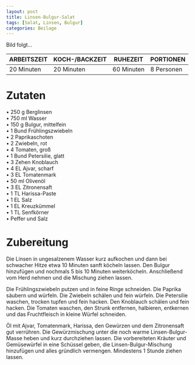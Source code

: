 ```yaml
---
layout: post
title: Linsen-Bulgur-Salat
tags: [Salat, Linsen, Bulgur]
categories: Beilage
---
```



Bild folgt...

| ARBEITSZEIT | KOCH-/BACKZEIT | RUHEZEIT | PORTIONEN |
|--------------|--------------|--------------|--------------|
| 20 Minuten | 20 Minuten | 60 Minuten | 8 Personen |


# Zutaten
•	250 g	Berglinsen  
•	750 ml Wasser  
•	150 g	Bulgur, mittelfein  
•	1 Bund Frühlingszwiebeln  
•	2 Paprikaschoten  
•	2 Zwiebeln, rot  
•	4	Tomaten, groß  
•	1 Bund Petersilie, glatt  
•	3 Zehen	Knoblauch  
•	4 EL Ajvar, scharf  
•	3 EL Tomatenmark  
•	50 ml	Olivenöl  
•	3 EL Zitronensaft  
•	1 TL Harissa-Paste  
•	1 EL Salz  
•	1 EL Kreuzkümmel   
•	1 TL Senfkörner   
•	Peffer und Salz  


# Zubereitung
Die Linsen in ungesalzenem Wasser kurz aufkochen und dann bei schwacher Hitze etwa 10 Minuten sanft köcheln lassen. Den Bulgur hinzufügen und nochmals 5 bis 10 Minuten weiterköcheln. Anschließend vom Herd nehmen und die Mischung ziehen lassen.

Die Frühlingszwiebeln putzen und in feine Ringe schneiden. Die Paprika säubern und würfeln. Die Zwiebeln schälen und fein würfeln. Die Petersilie waschen, trocken tupfen und fein hacken. Den Knoblauch schälen und fein hacken. Die Tomaten waschen, den Strunk entfernen, halbieren, entkernen und das Fruchtfleisch in kleine Würfel schneiden.

Öl mit Ajvar, Tomatenmark, Harissa, den Gewürzen und dem Zitronensaft gut verrühren. Die Gewürzmischung unter die noch warme Linsen-Bulgur-Masse heben und kurz durchziehen lassen. Die vorbereiteten Kräuter und Gemüsewürfel in eine Schüssel geben, die Linsen-Bulgur-Mischung hinzufügen und alles gründlich vermengen. Mindestens 1 Stunde ziehen lassen.

